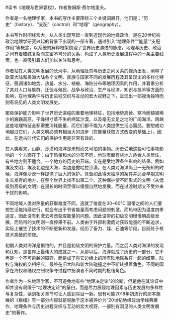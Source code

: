 \#读书《地理与世界霸权》，作者詹姆斯·费尔格里夫。

作者是一名地理学家，本书的写作主要围绕三个关键词展开，他们是：“历史”（history）、“支配”（control）和“地理”（geography）。

本书写作时间线宏大，从人类出现写起一直到近现代的地缘政治。是在20世纪初政治地理学研究兴起的背景下出现的一部专著，通过引入“地理条件”“能量”“支配作用”等概念，以系统的解释框架梳理了世界历史演进的脉络。地理与历史、政治之间有着错综复杂而又密不可分的关系，构成了人类历史发展进程中的一条主要线索，也一直吸引着人们加以关注和思考。

作者站在人类文明发展的长河中，从地理及其与历史之间关系的视角出发，阐释了欧亚大陆和美洲大陆各个文明、民族与国家不同的发展历程及其呈现出的多样化特征，强调诸如地势、热量、水分、植被、海陆分布等地理因素的作用，并着重分析了其对人口与族群、迁徙与殖民、战争与政治、生产与经济、知识与技术等方面的影响，在地理条件与历史进程交织与互动的宏大视野之下，呈现出一部视角独特而别有洞见的人类文明发展史。

那些保护能力影响了世界历史进程的重要地理特征，包括地势高耸、寒冷而植被稀少的巍巍高原，干燥得寸草不生的绵延沙漠，以及毫无立足之地的广阔海洋。跨越这些地理特征全都需要消耗能量，而它们都不能为人类提供生活必需品。要想成功地越过它们，人类文明必须有相当大的进步（在能量获取方式改变的基础上）。因此，在远古时代它们的保护作用是非常有效的。

在人类看来，山脉、沙漠和海洋是未知而又可怕的事物。历史受地这些可怕事物影响的一个方面在于：由于热量和水的分布不同，地球表面有些地方适合人类居住，有些地方则不适合。一个地方的历史的开端，实在是受地理条件影响的结果。例如埃及文明，埃及北边是大海，南边是撒哈拉沙漠，在人类对海洋尚且一无所知的时候，海洋像沙漠一样提供了巨大的保护。具备如此得天独厚的条件并适合早期文明生长发育的地方，在整个世界上找不出第二个。这种保护使不同形式的文明（从低级到高级的文明）在漫长的时间里得以缓慢自然地发展，而在过渡时期又不受外来干扰的影响。

不同地域人类对热量的获取难度不同，造就了维度在30~60℃ 温带之间的人们要想生活能持续进行，就会有出于节省能量而考虑问题的刺激。而热带因为温度四季适宜，因此没有刺激去考虑获取能量的问题。因此温带的初级文明慢慢朝高级发展，而热带的文明则一直停滞不前。人类由于外部刺激而对获取能量的不断追求，实际上催生了技术的不断更新和发展，经历了畜力、煤、石油等阶段，目前处于核技术突破的前夜。

初期人类对海洋是惧怕的，并且是初级文明的保护力量。而之后人类对海洋的发现和认知，是世界上最伟大的成就之一，从那以后，海洋就成了历史的一部分，它不再是一个不可逾越的障碍，而是成了将它边缘上的所有陆地联系在一起的纽带。陆权与海权的交相呼应，最终在旧大陆和新大陆碰撞之中不断转换着角色，不同的国家在海权和陆权控制权争夺过程中扮演者不同时期的枢纽角色。

作者作为一名地理学家，不可避免地有些“地理决定论”的论断，但是他在其论证中却并没有局限于“地理决定论”的窠臼，而是尽力展现地理因素与历史发展的多样性与复杂性，读到相关章节时让人感到耳目一新。很有可能2018年初流行的那本施展的《枢纽》有一部分内容就是脱胎于这本被评价为“20世纪地缘政治学经典著作，地理条件与历史进程交织与互动的宏大视野，一部别有洞见的人类文明发展史”的著作。